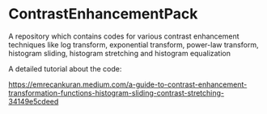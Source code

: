 # ContrastEnhancementPack
A repository which contains codes for various contrast enhancement techniques like log transform, exponential transform, power-law transform, histogram sliding, histogram stretching and histogram equalization

A detailed tutorial about the code:

https://emrecankuran.medium.com/a-guide-to-contrast-enhancement-transformation-functions-histogram-sliding-contrast-stretching-34149e5cdeed
